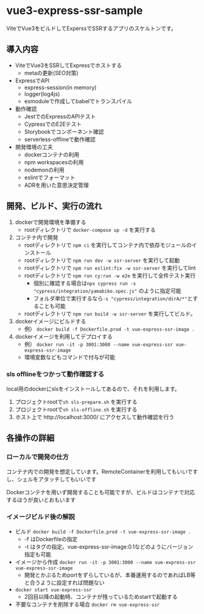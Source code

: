 # vue3-express-ssr-sample
ViteでVue3をビルドしてExperssでSSRするアプリのスケルトンです。

## 導入内容
- ViteでVue3をSSRしてExpressでホストする
    - metaの更新(SEO対策)
- ExpressでAPI
    - express-session(in memory)
    - logger(log4js)
    - esmoduleで作成してbabelでトランスパイル
- 動作確認
    - JestでのExpressのAPIテスト
    - CypressでのE2Eテスト
    - Storybookでコンポーネント確認
    - serverless-offlineで動作確認
- 開発環境の工夫
    - dockerコンテナの利用
    - npm workspacesの利用
    - nodemonの利用
    - eslintでフォーマット
    - ADRを用いた意思決定管理

## 開発、ビルド、実行の流れ
1. dockerで開発環境を準備する
    - rootディレクトリで `docker-compose up -d` を実行する
1. コンテナ内で開発
    - rootディレクトリで `npm ci` を実行してコンテナ内で依存モジュールのインストール
    - rootディレクトリで `npm run dev -w ssr-server` を実行して起動
    - rootディレクトリで `npm run eslint:fix -w ssr-server` を実行してlint
    - rootディレクトリで `npm run cy:run -w e2e` を実行して全件テスト実行
        - 個別に確認する場合は`npx cypress run -s "cypress/integration/yamabiko.spec.js"` のように指定可能
        - フォルダ単位で実行するなら`-s "cypress/integration/dirA/*"`とすることも可能
    - rootディレクトリで `npm run build -w ssr-server` を実行してビルド。
1. dockerイメージにビルドする
    - 例） `docker build -f Dockerfile.prod -t vue-express-ssr-image .`
1. dockerイメージを利用してデプロイする
    - 例） `docker run -it -p 3001:3000 --name vue-express-ssr vue-express-ssr-image`
    - 環境変数などもコマンドで付与が可能

### sls offlineをつかって動作確認する
local用のdockerにslsをインストールしてあるので、それを利用します。

1. プロジェクトrootで`sh sls-prepare.sh` を実行する
1. プロジェクトrootで`sh sls-offline.sh` を実行する
1. ホスト上で http://localhost:3000/ にアクセスして動作確認を行う

## 各操作の詳細

### ローカルで開発の仕方
コンテナ内での開発を想定しています。RemoteContainerを利用してもいいですし、シェルをアタッチしてもいいです

Dockerコンテナを用いず開発することも可能ですが、ビルドはコンテナで対応するほうが良いとおもいます

### イメージビルド後の解説
- ビルド `docker build -f Dockerfile.prod -t vue-express-ssr-image .`
    - -f はDockerfileの指定
    - -t はタグの指定。vue-express-ssr-image:0.1などのようにバージョン指定も可能
- イメージから作成 `docker run -it -p 3001:3000 --name vue-express-ssr vue-express-ssr-image`
    - 開発とかぶるためportをずらしているが、本番運用するのであればLB等と合うように設定すれば問題ない
-  `docker start vue-express-ssr`
    - 2回目以降の起動時、コンテナが残っているためstartで起動する
- 不要なコンテナを削除する場合 `docker rm vue-express-ssr`
